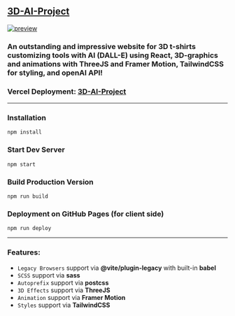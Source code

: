 ## [3D-AI-Project](https://exslym.github.io/3D-AI-Project/)

[![preview](https://github.com/exslym/3D-AI-Project/blob/main/preview.jpg)](https://exslym.github.io/3D-AI-Project/)

### An outstanding and impressive website for 3D t-shirts customizing tools with AI (DALL-E) using React, 3D-graphics and animations with ThreeJS and Framer Motion, TailwindCSS for styling, and openAI API!

### Vercel Deployment: [3D-AI-Project](https://tshirts-customizing-ai-project.vercel.app/)

---

### Installation

```
npm install
```

### Start Dev Server

```
npm start
```

### Build Production Version

```
npm run build
```

### Deployment on GitHub Pages (for client side)

```
npm run deploy
```

---

### Features:

- `Legacy Browsers` support via **@vite/plugin-legacy** with built-in **babel**
- `SCSS` support via **sass**
- `Autoprefix` support via **postcss**
- `3D Effects` support via **ThreeJS**
- `Animation` support via **Framer Motion**
- `Styles` support via **TailwindCSS**
